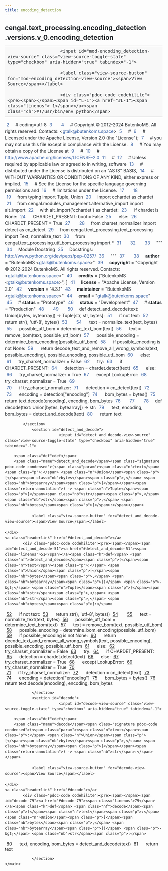 ```yaml
---
title: encoding_detection
---
```


<div>
    <main class="pdoc">
            <section class="module-info">
                    <h1 class="modulename">
cengal<wbr>.text_processing<wbr>.encoding_detection<wbr>.versions<wbr>.v_0<wbr>.encoding_detection    </h1>

                
                        <input id="mod-encoding_detection-view-source" class="view-source-toggle-state" type="checkbox" aria-hidden="true" tabindex="-1">

                        <label class="view-source-button" for="mod-encoding_detection-view-source"><span>View Source</span></label>

                        <div class="pdoc-code codehilite"><pre><span></span><span id="L-1"><a href="#L-1"><span class="linenos"> 1</span></a><span class="ch">#!/usr/bin/env python</span>
</span><span id="L-2"><a href="#L-2"><span class="linenos"> 2</span></a><span class="c1"># coding=utf-8</span>
</span><span id="L-3"><a href="#L-3"><span class="linenos"> 3</span></a>
</span><span id="L-4"><a href="#L-4"><span class="linenos"> 4</span></a><span class="c1"># Copyright © 2012-2024 ButenkoMS. All rights reserved. Contacts: &lt;gtalk@butenkoms.space&gt;</span>
</span><span id="L-5"><a href="#L-5"><span class="linenos"> 5</span></a><span class="c1"># </span>
</span><span id="L-6"><a href="#L-6"><span class="linenos"> 6</span></a><span class="c1"># Licensed under the Apache License, Version 2.0 (the &quot;License&quot;);</span>
</span><span id="L-7"><a href="#L-7"><span class="linenos"> 7</span></a><span class="c1"># you may not use this file except in compliance with the License.</span>
</span><span id="L-8"><a href="#L-8"><span class="linenos"> 8</span></a><span class="c1"># You may obtain a copy of the License at</span>
</span><span id="L-9"><a href="#L-9"><span class="linenos"> 9</span></a><span class="c1"># </span>
</span><span id="L-10"><a href="#L-10"><span class="linenos">10</span></a><span class="c1">#     http://www.apache.org/licenses/LICENSE-2.0</span>
</span><span id="L-11"><a href="#L-11"><span class="linenos">11</span></a><span class="c1"># </span>
</span><span id="L-12"><a href="#L-12"><span class="linenos">12</span></a><span class="c1"># Unless required by applicable law or agreed to in writing, software</span>
</span><span id="L-13"><a href="#L-13"><span class="linenos">13</span></a><span class="c1"># distributed under the License is distributed on an &quot;AS IS&quot; BASIS,</span>
</span><span id="L-14"><a href="#L-14"><span class="linenos">14</span></a><span class="c1"># WITHOUT WARRANTIES OR CONDITIONS OF ANY KIND, either express or implied.</span>
</span><span id="L-15"><a href="#L-15"><span class="linenos">15</span></a><span class="c1"># See the License for the specific language governing permissions and</span>
</span><span id="L-16"><a href="#L-16"><span class="linenos">16</span></a><span class="c1"># limitations under the License.</span>
</span><span id="L-17"><a href="#L-17"><span class="linenos">17</span></a>
</span><span id="L-18"><a href="#L-18"><span class="linenos">18</span></a>
</span><span id="L-19"><a href="#L-19"><span class="linenos">19</span></a><span class="kn">from</span> <span class="nn">typing</span> <span class="kn">import</span> <span class="n">Tuple</span><span class="p">,</span> <span class="n">Union</span>
</span><span id="L-20"><a href="#L-20"><span class="linenos">20</span></a><span class="kn">import</span> <span class="nn">cchardet</span> <span class="k">as</span> <span class="nn">chardet</span>
</span><span id="L-21"><a href="#L-21"><span class="linenos">21</span></a><span class="kn">from</span> <span class="nn">cengal.modules_management.alternative_import</span> <span class="kn">import</span> <span class="n">alt_import</span>
</span><span id="L-22"><a href="#L-22"><span class="linenos">22</span></a><span class="k">with</span> <span class="n">alt_import</span><span class="p">(</span><span class="s1">&#39;cchardet&#39;</span><span class="p">)</span> <span class="k">as</span> <span class="n">chardet</span><span class="p">:</span>
</span><span id="L-23"><a href="#L-23"><span class="linenos">23</span></a>    <span class="k">if</span> <span class="n">chardet</span> <span class="ow">is</span> <span class="kc">None</span><span class="p">:</span>
</span><span id="L-24"><a href="#L-24"><span class="linenos">24</span></a>        <span class="n">CHARDET_PRESENT</span><span class="p">:</span> <span class="nb">bool</span> <span class="o">=</span> <span class="kc">False</span>
</span><span id="L-25"><a href="#L-25"><span class="linenos">25</span></a>    <span class="k">else</span><span class="p">:</span>
</span><span id="L-26"><a href="#L-26"><span class="linenos">26</span></a>        <span class="n">CHARDET_PRESENT</span> <span class="o">=</span> <span class="kc">True</span>
</span><span id="L-27"><a href="#L-27"><span class="linenos">27</span></a>
</span><span id="L-28"><a href="#L-28"><span class="linenos">28</span></a><span class="kn">from</span> <span class="nn">charset_normalizer</span> <span class="kn">import</span> <span class="n">detect</span> <span class="k">as</span> <span class="n">cn_detect</span>
</span><span id="L-29"><a href="#L-29"><span class="linenos">29</span></a><span class="kn">from</span> <span class="nn">cengal.text_processing.text_processing</span> <span class="kn">import</span> <span class="n">Text</span><span class="p">,</span> <span class="n">normalize_text</span>
</span><span id="L-30"><a href="#L-30"><span class="linenos">30</span></a><span class="kn">from</span> <span class="nn">cengal.text_processing.utf_bom_processing</span> <span class="kn">import</span> <span class="o">*</span>
</span><span id="L-31"><a href="#L-31"><span class="linenos">31</span></a>
</span><span id="L-32"><a href="#L-32"><span class="linenos">32</span></a>
</span><span id="L-33"><a href="#L-33"><span class="linenos">33</span></a><span class="sd">&quot;&quot;&quot;</span>
</span><span id="L-34"><a href="#L-34"><span class="linenos">34</span></a><span class="sd">Module Docstring</span>
</span><span id="L-35"><a href="#L-35"><span class="linenos">35</span></a><span class="sd">Docstrings: http://www.python.org/dev/peps/pep-0257/</span>
</span><span id="L-36"><a href="#L-36"><span class="linenos">36</span></a><span class="sd">&quot;&quot;&quot;</span>
</span><span id="L-37"><a href="#L-37"><span class="linenos">37</span></a>
</span><span id="L-38"><a href="#L-38"><span class="linenos">38</span></a><span class="n">__author__</span> <span class="o">=</span> <span class="s2">&quot;ButenkoMS &lt;gtalk@butenkoms.space&gt;&quot;</span>
</span><span id="L-39"><a href="#L-39"><span class="linenos">39</span></a><span class="n">__copyright__</span> <span class="o">=</span> <span class="s2">&quot;Copyright © 2012-2024 ButenkoMS. All rights reserved. Contacts: &lt;gtalk@butenkoms.space&gt;&quot;</span>
</span><span id="L-40"><a href="#L-40"><span class="linenos">40</span></a><span class="n">__credits__</span> <span class="o">=</span> <span class="p">[</span><span class="s2">&quot;ButenkoMS &lt;gtalk@butenkoms.space&gt;&quot;</span><span class="p">,</span> <span class="p">]</span>
</span><span id="L-41"><a href="#L-41"><span class="linenos">41</span></a><span class="n">__license__</span> <span class="o">=</span> <span class="s2">&quot;Apache License, Version 2.0&quot;</span>
</span><span id="L-42"><a href="#L-42"><span class="linenos">42</span></a><span class="n">__version__</span> <span class="o">=</span> <span class="s2">&quot;4.3.1&quot;</span>
</span><span id="L-43"><a href="#L-43"><span class="linenos">43</span></a><span class="n">__maintainer__</span> <span class="o">=</span> <span class="s2">&quot;ButenkoMS &lt;gtalk@butenkoms.space&gt;&quot;</span>
</span><span id="L-44"><a href="#L-44"><span class="linenos">44</span></a><span class="n">__email__</span> <span class="o">=</span> <span class="s2">&quot;gtalk@butenkoms.space&quot;</span>
</span><span id="L-45"><a href="#L-45"><span class="linenos">45</span></a><span class="c1"># __status__ = &quot;Prototype&quot;</span>
</span><span id="L-46"><a href="#L-46"><span class="linenos">46</span></a><span class="n">__status__</span> <span class="o">=</span> <span class="s2">&quot;Development&quot;</span>
</span><span id="L-47"><a href="#L-47"><span class="linenos">47</span></a><span class="c1"># __status__ = &quot;Production&quot;</span>
</span><span id="L-48"><a href="#L-48"><span class="linenos">48</span></a>
</span><span id="L-49"><a href="#L-49"><span class="linenos">49</span></a>
</span><span id="L-50"><a href="#L-50"><span class="linenos">50</span></a><span class="k">def</span> <span class="nf">detect_and_decode</span><span class="p">(</span><span class="n">text</span><span class="p">:</span> <span class="n">Union</span><span class="p">[</span><span class="nb">bytes</span><span class="p">,</span> <span class="nb">bytearray</span><span class="p">])</span> <span class="o">-&gt;</span> <span class="n">Tuple</span><span class="p">[</span><span class="nb">str</span><span class="p">,</span> <span class="nb">str</span><span class="p">,</span> <span class="nb">bytes</span><span class="p">]:</span>
</span><span id="L-51"><a href="#L-51"><span class="linenos">51</span></a>    <span class="k">if</span> <span class="ow">not</span> <span class="n">text</span><span class="p">:</span>
</span><span id="L-52"><a href="#L-52"><span class="linenos">52</span></a>        <span class="k">return</span> <span class="nb">str</span><span class="p">(),</span> <span class="s1">&#39;utf-8&#39;</span><span class="p">,</span> <span class="nb">bytes</span><span class="p">()</span>
</span><span id="L-53"><a href="#L-53"><span class="linenos">53</span></a>
</span><span id="L-54"><a href="#L-54"><span class="linenos">54</span></a>    <span class="n">text</span> <span class="o">=</span> <span class="n">normalize_text</span><span class="p">(</span><span class="n">text</span><span class="p">,</span> <span class="nb">bytes</span><span class="p">)</span>
</span><span id="L-55"><a href="#L-55"><span class="linenos">55</span></a>    <span class="n">possible_utf_bom</span> <span class="o">=</span> <span class="n">determine_text_bom</span><span class="p">(</span><span class="n">text</span><span class="p">)</span>
</span><span id="L-56"><a href="#L-56"><span class="linenos">56</span></a>    <span class="n">text</span> <span class="o">=</span> <span class="n">remove_bom</span><span class="p">(</span><span class="n">text</span><span class="p">,</span> <span class="n">possible_utf_bom</span><span class="p">)</span>
</span><span id="L-57"><a href="#L-57"><span class="linenos">57</span></a>    <span class="n">possible_encoding</span> <span class="o">=</span> <span class="n">determine_bom_encoding</span><span class="p">(</span><span class="n">possible_utf_bom</span><span class="p">)</span>
</span><span id="L-58"><a href="#L-58"><span class="linenos">58</span></a>    <span class="k">if</span> <span class="n">possible_encoding</span> <span class="ow">is</span> <span class="ow">not</span> <span class="kc">None</span><span class="p">:</span>
</span><span id="L-59"><a href="#L-59"><span class="linenos">59</span></a>        <span class="k">return</span> <span class="n">decode_text_and_remove_all_wrong_symbols</span><span class="p">(</span><span class="n">text</span><span class="p">,</span> <span class="n">possible_encoding</span><span class="p">),</span> <span class="n">possible_encoding</span><span class="p">,</span> <span class="n">possible_utf_bom</span>
</span><span id="L-60"><a href="#L-60"><span class="linenos">60</span></a>    <span class="k">else</span><span class="p">:</span>
</span><span id="L-61"><a href="#L-61"><span class="linenos">61</span></a>        <span class="n">try_charset_normalizer</span> <span class="o">=</span> <span class="kc">False</span>
</span><span id="L-62"><a href="#L-62"><span class="linenos">62</span></a>        <span class="k">try</span><span class="p">:</span>
</span><span id="L-63"><a href="#L-63"><span class="linenos">63</span></a>            <span class="k">if</span> <span class="n">CHARDET_PRESENT</span><span class="p">:</span>
</span><span id="L-64"><a href="#L-64"><span class="linenos">64</span></a>                <span class="n">detection</span> <span class="o">=</span> <span class="n">chardet</span><span class="o">.</span><span class="n">detect</span><span class="p">(</span><span class="n">text</span><span class="p">)</span>
</span><span id="L-65"><a href="#L-65"><span class="linenos">65</span></a>            <span class="k">else</span><span class="p">:</span>
</span><span id="L-66"><a href="#L-66"><span class="linenos">66</span></a>                <span class="n">try_charset_normalizer</span> <span class="o">=</span> <span class="kc">True</span>
</span><span id="L-67"><a href="#L-67"><span class="linenos">67</span></a>        <span class="k">except</span> <span class="ne">LookupError</span><span class="p">:</span>
</span><span id="L-68"><a href="#L-68"><span class="linenos">68</span></a>            <span class="n">try_charset_normalizer</span> <span class="o">=</span> <span class="kc">True</span>
</span><span id="L-69"><a href="#L-69"><span class="linenos">69</span></a>        
</span><span id="L-70"><a href="#L-70"><span class="linenos">70</span></a>        <span class="k">if</span> <span class="n">try_charset_normalizer</span><span class="p">:</span>
</span><span id="L-71"><a href="#L-71"><span class="linenos">71</span></a>            <span class="n">detection</span> <span class="o">=</span> <span class="n">cn_detect</span><span class="p">(</span><span class="n">text</span><span class="p">)</span>
</span><span id="L-72"><a href="#L-72"><span class="linenos">72</span></a>            
</span><span id="L-73"><a href="#L-73"><span class="linenos">73</span></a>        <span class="n">encoding</span> <span class="o">=</span> <span class="n">detection</span><span class="p">[</span><span class="s2">&quot;encoding&quot;</span><span class="p">]</span>
</span><span id="L-74"><a href="#L-74"><span class="linenos">74</span></a>        <span class="n">bom_bytes</span> <span class="o">=</span> <span class="nb">bytes</span><span class="p">()</span>
</span><span id="L-75"><a href="#L-75"><span class="linenos">75</span></a>        <span class="k">return</span> <span class="n">text</span><span class="o">.</span><span class="n">decode</span><span class="p">(</span><span class="n">encoding</span><span class="p">),</span> <span class="n">encoding</span><span class="p">,</span> <span class="n">bom_bytes</span>
</span><span id="L-76"><a href="#L-76"><span class="linenos">76</span></a>
</span><span id="L-77"><a href="#L-77"><span class="linenos">77</span></a>
</span><span id="L-78"><a href="#L-78"><span class="linenos">78</span></a><span class="k">def</span> <span class="nf">decode</span><span class="p">(</span><span class="n">text</span><span class="p">:</span> <span class="n">Union</span><span class="p">[</span><span class="nb">bytes</span><span class="p">,</span> <span class="nb">bytearray</span><span class="p">])</span> <span class="o">-&gt;</span> <span class="nb">str</span><span class="p">:</span>
</span><span id="L-79"><a href="#L-79"><span class="linenos">79</span></a>    <span class="n">text</span><span class="p">,</span> <span class="n">encoding</span><span class="p">,</span> <span class="n">bom_bytes</span> <span class="o">=</span> <span class="n">detect_and_decode</span><span class="p">(</span><span class="n">text</span><span class="p">)</span>
</span><span id="L-80"><a href="#L-80"><span class="linenos">80</span></a>    <span class="k">return</span> <span class="n">text</span>
</span></pre></div>


            </section>
                <section id="detect_and_decode">
                            <input id="detect_and_decode-view-source" class="view-source-toggle-state" type="checkbox" aria-hidden="true" tabindex="-1">
<div class="attr function">
            
        <span class="def">def</span>
        <span class="name">detect_and_decode</span><span class="signature pdoc-code condensed">(<span class="param"><span class="n">text</span><span class="p">:</span> <span class="n">Union</span><span class="p">[</span><span class="nb">bytes</span><span class="p">,</span> <span class="nb">bytearray</span><span class="p">]</span></span><span class="return-annotation">) -> <span class="n">Tuple</span><span class="p">[</span><span class="nb">str</span><span class="p">,</span> <span class="nb">str</span><span class="p">,</span> <span class="nb">bytes</span><span class="p">]</span>:</span></span>

                <label class="view-source-button" for="detect_and_decode-view-source"><span>View Source</span></label>

    </div>
    <a class="headerlink" href="#detect_and_decode"></a>
            <div class="pdoc-code codehilite"><pre><span></span><span id="detect_and_decode-51"><a href="#detect_and_decode-51"><span class="linenos">51</span></a><span class="k">def</span> <span class="nf">detect_and_decode</span><span class="p">(</span><span class="n">text</span><span class="p">:</span> <span class="n">Union</span><span class="p">[</span><span class="nb">bytes</span><span class="p">,</span> <span class="nb">bytearray</span><span class="p">])</span> <span class="o">-&gt;</span> <span class="n">Tuple</span><span class="p">[</span><span class="nb">str</span><span class="p">,</span> <span class="nb">str</span><span class="p">,</span> <span class="nb">bytes</span><span class="p">]:</span>
</span><span id="detect_and_decode-52"><a href="#detect_and_decode-52"><span class="linenos">52</span></a>    <span class="k">if</span> <span class="ow">not</span> <span class="n">text</span><span class="p">:</span>
</span><span id="detect_and_decode-53"><a href="#detect_and_decode-53"><span class="linenos">53</span></a>        <span class="k">return</span> <span class="nb">str</span><span class="p">(),</span> <span class="s1">&#39;utf-8&#39;</span><span class="p">,</span> <span class="nb">bytes</span><span class="p">()</span>
</span><span id="detect_and_decode-54"><a href="#detect_and_decode-54"><span class="linenos">54</span></a>
</span><span id="detect_and_decode-55"><a href="#detect_and_decode-55"><span class="linenos">55</span></a>    <span class="n">text</span> <span class="o">=</span> <span class="n">normalize_text</span><span class="p">(</span><span class="n">text</span><span class="p">,</span> <span class="nb">bytes</span><span class="p">)</span>
</span><span id="detect_and_decode-56"><a href="#detect_and_decode-56"><span class="linenos">56</span></a>    <span class="n">possible_utf_bom</span> <span class="o">=</span> <span class="n">determine_text_bom</span><span class="p">(</span><span class="n">text</span><span class="p">)</span>
</span><span id="detect_and_decode-57"><a href="#detect_and_decode-57"><span class="linenos">57</span></a>    <span class="n">text</span> <span class="o">=</span> <span class="n">remove_bom</span><span class="p">(</span><span class="n">text</span><span class="p">,</span> <span class="n">possible_utf_bom</span><span class="p">)</span>
</span><span id="detect_and_decode-58"><a href="#detect_and_decode-58"><span class="linenos">58</span></a>    <span class="n">possible_encoding</span> <span class="o">=</span> <span class="n">determine_bom_encoding</span><span class="p">(</span><span class="n">possible_utf_bom</span><span class="p">)</span>
</span><span id="detect_and_decode-59"><a href="#detect_and_decode-59"><span class="linenos">59</span></a>    <span class="k">if</span> <span class="n">possible_encoding</span> <span class="ow">is</span> <span class="ow">not</span> <span class="kc">None</span><span class="p">:</span>
</span><span id="detect_and_decode-60"><a href="#detect_and_decode-60"><span class="linenos">60</span></a>        <span class="k">return</span> <span class="n">decode_text_and_remove_all_wrong_symbols</span><span class="p">(</span><span class="n">text</span><span class="p">,</span> <span class="n">possible_encoding</span><span class="p">),</span> <span class="n">possible_encoding</span><span class="p">,</span> <span class="n">possible_utf_bom</span>
</span><span id="detect_and_decode-61"><a href="#detect_and_decode-61"><span class="linenos">61</span></a>    <span class="k">else</span><span class="p">:</span>
</span><span id="detect_and_decode-62"><a href="#detect_and_decode-62"><span class="linenos">62</span></a>        <span class="n">try_charset_normalizer</span> <span class="o">=</span> <span class="kc">False</span>
</span><span id="detect_and_decode-63"><a href="#detect_and_decode-63"><span class="linenos">63</span></a>        <span class="k">try</span><span class="p">:</span>
</span><span id="detect_and_decode-64"><a href="#detect_and_decode-64"><span class="linenos">64</span></a>            <span class="k">if</span> <span class="n">CHARDET_PRESENT</span><span class="p">:</span>
</span><span id="detect_and_decode-65"><a href="#detect_and_decode-65"><span class="linenos">65</span></a>                <span class="n">detection</span> <span class="o">=</span> <span class="n">chardet</span><span class="o">.</span><span class="n">detect</span><span class="p">(</span><span class="n">text</span><span class="p">)</span>
</span><span id="detect_and_decode-66"><a href="#detect_and_decode-66"><span class="linenos">66</span></a>            <span class="k">else</span><span class="p">:</span>
</span><span id="detect_and_decode-67"><a href="#detect_and_decode-67"><span class="linenos">67</span></a>                <span class="n">try_charset_normalizer</span> <span class="o">=</span> <span class="kc">True</span>
</span><span id="detect_and_decode-68"><a href="#detect_and_decode-68"><span class="linenos">68</span></a>        <span class="k">except</span> <span class="ne">LookupError</span><span class="p">:</span>
</span><span id="detect_and_decode-69"><a href="#detect_and_decode-69"><span class="linenos">69</span></a>            <span class="n">try_charset_normalizer</span> <span class="o">=</span> <span class="kc">True</span>
</span><span id="detect_and_decode-70"><a href="#detect_and_decode-70"><span class="linenos">70</span></a>        
</span><span id="detect_and_decode-71"><a href="#detect_and_decode-71"><span class="linenos">71</span></a>        <span class="k">if</span> <span class="n">try_charset_normalizer</span><span class="p">:</span>
</span><span id="detect_and_decode-72"><a href="#detect_and_decode-72"><span class="linenos">72</span></a>            <span class="n">detection</span> <span class="o">=</span> <span class="n">cn_detect</span><span class="p">(</span><span class="n">text</span><span class="p">)</span>
</span><span id="detect_and_decode-73"><a href="#detect_and_decode-73"><span class="linenos">73</span></a>            
</span><span id="detect_and_decode-74"><a href="#detect_and_decode-74"><span class="linenos">74</span></a>        <span class="n">encoding</span> <span class="o">=</span> <span class="n">detection</span><span class="p">[</span><span class="s2">&quot;encoding&quot;</span><span class="p">]</span>
</span><span id="detect_and_decode-75"><a href="#detect_and_decode-75"><span class="linenos">75</span></a>        <span class="n">bom_bytes</span> <span class="o">=</span> <span class="nb">bytes</span><span class="p">()</span>
</span><span id="detect_and_decode-76"><a href="#detect_and_decode-76"><span class="linenos">76</span></a>        <span class="k">return</span> <span class="n">text</span><span class="o">.</span><span class="n">decode</span><span class="p">(</span><span class="n">encoding</span><span class="p">),</span> <span class="n">encoding</span><span class="p">,</span> <span class="n">bom_bytes</span>
</span></pre></div>


    

                </section>
                <section id="decode">
                            <input id="decode-view-source" class="view-source-toggle-state" type="checkbox" aria-hidden="true" tabindex="-1">
<div class="attr function">
            
        <span class="def">def</span>
        <span class="name">decode</span><span class="signature pdoc-code condensed">(<span class="param"><span class="n">text</span><span class="p">:</span> <span class="n">Union</span><span class="p">[</span><span class="nb">bytes</span><span class="p">,</span> <span class="nb">bytearray</span><span class="p">]</span></span><span class="return-annotation">) -> <span class="nb">str</span>:</span></span>

                <label class="view-source-button" for="decode-view-source"><span>View Source</span></label>

    </div>
    <a class="headerlink" href="#decode"></a>
            <div class="pdoc-code codehilite"><pre><span></span><span id="decode-79"><a href="#decode-79"><span class="linenos">79</span></a><span class="k">def</span> <span class="nf">decode</span><span class="p">(</span><span class="n">text</span><span class="p">:</span> <span class="n">Union</span><span class="p">[</span><span class="nb">bytes</span><span class="p">,</span> <span class="nb">bytearray</span><span class="p">])</span> <span class="o">-&gt;</span> <span class="nb">str</span><span class="p">:</span>
</span><span id="decode-80"><a href="#decode-80"><span class="linenos">80</span></a>    <span class="n">text</span><span class="p">,</span> <span class="n">encoding</span><span class="p">,</span> <span class="n">bom_bytes</span> <span class="o">=</span> <span class="n">detect_and_decode</span><span class="p">(</span><span class="n">text</span><span class="p">)</span>
</span><span id="decode-81"><a href="#decode-81"><span class="linenos">81</span></a>    <span class="k">return</span> <span class="n">text</span>
</span></pre></div>


    

                </section>
    </main>


<style>pre{line-height:125%;}span.linenos{color:inherit; background-color:transparent; padding-left:5px; padding-right:20px;}.pdoc-code .hll{background-color:#ffffcc}.pdoc-code{background:#f8f8f8;}.pdoc-code .c{color:#3D7B7B; font-style:italic}.pdoc-code .err{border:1px solid #FF0000}.pdoc-code .k{color:#008000; font-weight:bold}.pdoc-code .o{color:#666666}.pdoc-code .ch{color:#3D7B7B; font-style:italic}.pdoc-code .cm{color:#3D7B7B; font-style:italic}.pdoc-code .cp{color:#9C6500}.pdoc-code .cpf{color:#3D7B7B; font-style:italic}.pdoc-code .c1{color:#3D7B7B; font-style:italic}.pdoc-code .cs{color:#3D7B7B; font-style:italic}.pdoc-code .gd{color:#A00000}.pdoc-code .ge{font-style:italic}.pdoc-code .gr{color:#E40000}.pdoc-code .gh{color:#000080; font-weight:bold}.pdoc-code .gi{color:#008400}.pdoc-code .go{color:#717171}.pdoc-code .gp{color:#000080; font-weight:bold}.pdoc-code .gs{font-weight:bold}.pdoc-code .gu{color:#800080; font-weight:bold}.pdoc-code .gt{color:#0044DD}.pdoc-code .kc{color:#008000; font-weight:bold}.pdoc-code .kd{color:#008000; font-weight:bold}.pdoc-code .kn{color:#008000; font-weight:bold}.pdoc-code .kp{color:#008000}.pdoc-code .kr{color:#008000; font-weight:bold}.pdoc-code .kt{color:#B00040}.pdoc-code .m{color:#666666}.pdoc-code .s{color:#BA2121}.pdoc-code .na{color:#687822}.pdoc-code .nb{color:#008000}.pdoc-code .nc{color:#0000FF; font-weight:bold}.pdoc-code .no{color:#880000}.pdoc-code .nd{color:#AA22FF}.pdoc-code .ni{color:#717171; font-weight:bold}.pdoc-code .ne{color:#CB3F38; font-weight:bold}.pdoc-code .nf{color:#0000FF}.pdoc-code .nl{color:#767600}.pdoc-code .nn{color:#0000FF; font-weight:bold}.pdoc-code .nt{color:#008000; font-weight:bold}.pdoc-code .nv{color:#19177C}.pdoc-code .ow{color:#AA22FF; font-weight:bold}.pdoc-code .w{color:#bbbbbb}.pdoc-code .mb{color:#666666}.pdoc-code .mf{color:#666666}.pdoc-code .mh{color:#666666}.pdoc-code .mi{color:#666666}.pdoc-code .mo{color:#666666}.pdoc-code .sa{color:#BA2121}.pdoc-code .sb{color:#BA2121}.pdoc-code .sc{color:#BA2121}.pdoc-code .dl{color:#BA2121}.pdoc-code .sd{color:#BA2121; font-style:italic}.pdoc-code .s2{color:#BA2121}.pdoc-code .se{color:#AA5D1F; font-weight:bold}.pdoc-code .sh{color:#BA2121}.pdoc-code .si{color:#A45A77; font-weight:bold}.pdoc-code .sx{color:#008000}.pdoc-code .sr{color:#A45A77}.pdoc-code .s1{color:#BA2121}.pdoc-code .ss{color:#19177C}.pdoc-code .bp{color:#008000}.pdoc-code .fm{color:#0000FF}.pdoc-code .vc{color:#19177C}.pdoc-code .vg{color:#19177C}.pdoc-code .vi{color:#19177C}.pdoc-code .vm{color:#19177C}.pdoc-code .il{color:#666666}</style>
<style>:root{--pdoc-background:#fff;}.pdoc{--text:#212529;--muted:#6c757d;--link:#3660a5;--link-hover:#1659c5;--code:#f8f8f8;--active:#fff598;--accent:#eee;--accent2:#c1c1c1;--nav-hover:rgba(255, 255, 255, 0.5);--name:#0066BB;--def:#008800;--annotation:#007020;}</style>
<style>.pdoc{color:var(--text);box-sizing:border-box;line-height:1.5;background:none;}.pdoc .pdoc-button{cursor:pointer;display:inline-block;border:solid black 1px;border-radius:2px;font-size:.75rem;padding:calc(0.5em - 1px) 1em;transition:100ms all;}.pdoc .pdoc-alert{padding:1rem 1rem 1rem calc(1.5rem + 24px);border:1px solid transparent;border-radius:.25rem;background-repeat:no-repeat;background-position:1rem center;margin-bottom:1rem;}.pdoc .pdoc-alert > *:last-child{margin-bottom:0;}.pdoc .pdoc-alert-note {color:#084298;background-color:#cfe2ff;border-color:#b6d4fe;background-image:url("data:image/svg+xml,%3Csvg%20xmlns%3D%22http%3A//www.w3.org/2000/svg%22%20width%3D%2224%22%20height%3D%2224%22%20fill%3D%22%23084298%22%20viewBox%3D%220%200%2016%2016%22%3E%3Cpath%20d%3D%22M8%2016A8%208%200%201%200%208%200a8%208%200%200%200%200%2016zm.93-9.412-1%204.705c-.07.34.029.533.304.533.194%200%20.487-.07.686-.246l-.088.416c-.287.346-.92.598-1.465.598-.703%200-1.002-.422-.808-1.319l.738-3.468c.064-.293.006-.399-.287-.47l-.451-.081.082-.381%202.29-.287zM8%205.5a1%201%200%201%201%200-2%201%201%200%200%201%200%202z%22/%3E%3C/svg%3E");}.pdoc .pdoc-alert-warning{color:#664d03;background-color:#fff3cd;border-color:#ffecb5;background-image:url("data:image/svg+xml,%3Csvg%20xmlns%3D%22http%3A//www.w3.org/2000/svg%22%20width%3D%2224%22%20height%3D%2224%22%20fill%3D%22%23664d03%22%20viewBox%3D%220%200%2016%2016%22%3E%3Cpath%20d%3D%22M8.982%201.566a1.13%201.13%200%200%200-1.96%200L.165%2013.233c-.457.778.091%201.767.98%201.767h13.713c.889%200%201.438-.99.98-1.767L8.982%201.566zM8%205c.535%200%20.954.462.9.995l-.35%203.507a.552.552%200%200%201-1.1%200L7.1%205.995A.905.905%200%200%201%208%205zm.002%206a1%201%200%201%201%200%202%201%201%200%200%201%200-2z%22/%3E%3C/svg%3E");}.pdoc .pdoc-alert-danger{color:#842029;background-color:#f8d7da;border-color:#f5c2c7;background-image:url("data:image/svg+xml,%3Csvg%20xmlns%3D%22http%3A//www.w3.org/2000/svg%22%20width%3D%2224%22%20height%3D%2224%22%20fill%3D%22%23842029%22%20viewBox%3D%220%200%2016%2016%22%3E%3Cpath%20d%3D%22M5.52.359A.5.5%200%200%201%206%200h4a.5.5%200%200%201%20.474.658L8.694%206H12.5a.5.5%200%200%201%20.395.807l-7%209a.5.5%200%200%201-.873-.454L6.823%209.5H3.5a.5.5%200%200%201-.48-.641l2.5-8.5z%22/%3E%3C/svg%3E");}.pdoc .visually-hidden{position:absolute !important;width:1px !important;height:1px !important;padding:0 !important;margin:-1px !important;overflow:hidden !important;clip:rect(0, 0, 0, 0) !important;white-space:nowrap !important;border:0 !important;}.pdoc h1, .pdoc h2, .pdoc h3{font-weight:300;margin:.3em 0;padding:.2em 0;}.pdoc > section:not(.module-info) h1{font-size:1.5rem;font-weight:500;}.pdoc > section:not(.module-info) h2{font-size:1.4rem;font-weight:500;}.pdoc > section:not(.module-info) h3{font-size:1.3rem;font-weight:500;}.pdoc > section:not(.module-info) h4{font-size:1.2rem;}.pdoc > section:not(.module-info) h5{font-size:1.1rem;}.pdoc a{text-decoration:none;color:var(--link);}.pdoc a:hover{color:var(--link-hover);}.pdoc blockquote{margin-left:2rem;}.pdoc pre{border-top:1px solid var(--accent2);border-bottom:1px solid var(--accent2);margin-top:0;margin-bottom:1em;padding:.5rem 0 .5rem .5rem;overflow-x:auto;background-color:var(--code);}.pdoc code{color:var(--text);padding:.2em .4em;margin:0;font-size:85%;background-color:var(--accent);border-radius:6px;}.pdoc a > code{color:inherit;}.pdoc pre > code{display:inline-block;font-size:inherit;background:none;border:none;padding:0;}.pdoc > section:not(.module-info){margin-bottom:1.5rem;}.pdoc .modulename{margin-top:0;font-weight:bold;}.pdoc .modulename a{color:var(--link);transition:100ms all;}.pdoc .git-button{float:right;border:solid var(--link) 1px;}.pdoc .git-button:hover{background-color:var(--link);color:var(--pdoc-background);}.view-source-toggle-state,.view-source-toggle-state ~ .pdoc-code{display:none;}.view-source-toggle-state:checked ~ .pdoc-code{display:block;}.view-source-button{display:inline-block;float:right;font-size:.75rem;line-height:1.5rem;color:var(--muted);padding:0 .4rem 0 1.3rem;cursor:pointer;text-indent:-2px;}.view-source-button > span{visibility:hidden;}.module-info .view-source-button{float:none;display:flex;justify-content:flex-end;margin:-1.2rem .4rem -.2rem 0;}.view-source-button::before{position:absolute;content:"View Source";display:list-item;list-style-type:disclosure-closed;}.view-source-toggle-state:checked ~ .attr .view-source-button::before,.view-source-toggle-state:checked ~ .view-source-button::before{list-style-type:disclosure-open;}.pdoc .docstring{margin-bottom:1.5rem;}.pdoc section:not(.module-info) .docstring{margin-left:clamp(0rem, 5vw - 2rem, 1rem);}.pdoc .docstring .pdoc-code{margin-left:1em;margin-right:1em;}.pdoc h1:target,.pdoc h2:target,.pdoc h3:target,.pdoc h4:target,.pdoc h5:target,.pdoc h6:target,.pdoc .pdoc-code > pre > span:target{background-color:var(--active);box-shadow:-1rem 0 0 0 var(--active);}.pdoc .pdoc-code > pre > span:target{display:block;}.pdoc div:target > .attr,.pdoc section:target > .attr,.pdoc dd:target > a{background-color:var(--active);}.pdoc *{scroll-margin:2rem;}.pdoc .pdoc-code .linenos{user-select:none;}.pdoc .attr:hover{filter:contrast(0.95);}.pdoc section, .pdoc .classattr{position:relative;}.pdoc .headerlink{--width:clamp(1rem, 3vw, 2rem);position:absolute;top:0;left:calc(0rem - var(--width));transition:all 100ms ease-in-out;opacity:0;}.pdoc .headerlink::before{content:"#";display:block;text-align:center;width:var(--width);height:2.3rem;line-height:2.3rem;font-size:1.5rem;}.pdoc .attr:hover ~ .headerlink,.pdoc *:target > .headerlink,.pdoc .headerlink:hover{opacity:1;}.pdoc .attr{display:block;margin:.5rem 0 .5rem;padding:.4rem .4rem .4rem 1rem;background-color:var(--accent);overflow-x:auto;}.pdoc .classattr{margin-left:2rem;}.pdoc .name{color:var(--name);font-weight:bold;}.pdoc .def{color:var(--def);font-weight:bold;}.pdoc .signature{background-color:transparent;}.pdoc .param, .pdoc .return-annotation{white-space:pre;}.pdoc .signature.multiline .param{display:block;}.pdoc .signature.condensed .param{display:inline-block;}.pdoc .annotation{color:var(--annotation);}.pdoc .view-value-toggle-state,.pdoc .view-value-toggle-state ~ .default_value{display:none;}.pdoc .view-value-toggle-state:checked ~ .default_value{display:inherit;}.pdoc .view-value-button{font-size:.5rem;vertical-align:middle;border-style:dashed;margin-top:-0.1rem;}.pdoc .view-value-button:hover{background:white;}.pdoc .view-value-button::before{content:"show";text-align:center;width:2.2em;display:inline-block;}.pdoc .view-value-toggle-state:checked ~ .view-value-button::before{content:"hide";}.pdoc .inherited{margin-left:2rem;}.pdoc .inherited dt{font-weight:700;}.pdoc .inherited dt, .pdoc .inherited dd{display:inline;margin-left:0;margin-bottom:.5rem;}.pdoc .inherited dd:not(:last-child):after{content:", ";}.pdoc .inherited .class:before{content:"class ";}.pdoc .inherited .function a:after{content:"()";}.pdoc .search-result .docstring{overflow:auto;max-height:25vh;}.pdoc .search-result.focused > .attr{background-color:var(--active);}.pdoc .attribution{margin-top:2rem;display:block;opacity:0.5;transition:all 200ms;filter:grayscale(100%);}.pdoc .attribution:hover{opacity:1;filter:grayscale(0%);}.pdoc .attribution img{margin-left:5px;height:35px;vertical-align:middle;width:70px;transition:all 200ms;}.pdoc table{display:block;width:max-content;max-width:100%;overflow:auto;margin-bottom:1rem;}.pdoc table th{font-weight:600;}.pdoc table th, .pdoc table td{padding:6px 13px;border:1px solid var(--accent2);}</style></div>